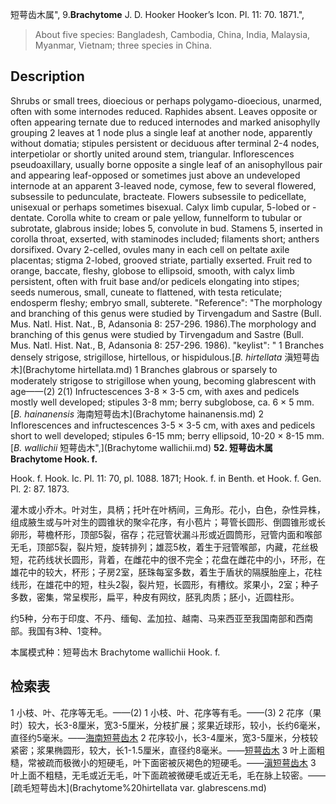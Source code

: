 短萼齿木属",
9.**Brachytome** J. D. Hooker Hooker’s Icon. Pl. 11: 70. 1871.",

> About five species: Bangladesh, Cambodia, China, India, Malaysia, Myanmar, Vietnam; three species in China.

## Description
Shrubs or small trees, dioecious or perhaps polygamo-dioecious, unarmed, often with some internodes reduced. Raphides absent. Leaves opposite or often appearing ternate due to reduced internodes and marked anisophylly grouping 2 leaves at 1 node plus a single leaf at another node, apparently without domatia; stipules persistent or deciduous after terminal 2-4 nodes, interpetiolar or shortly united around stem, triangular. Inflorescences pseudoaxillary, usually borne opposite a single leaf of an anisophyllous pair and appearing leaf-opposed or sometimes just above an undeveloped internode at an apparent 3-leaved node, cymose, few to several flowered, subsessile to pedunculate, bracteate. Flowers subsessile to pedicellate, unisexual or perhaps sometimes bisexual. Calyx limb cupular, 5-lobed or -dentate. Corolla white to cream or pale yellow, funnelform to tubular or subrotate, glabrous inside; lobes 5, convolute in bud. Stamens 5, inserted in corolla throat, exserted, with staminodes included; filaments short; anthers dorsifixed. Ovary 2-celled, ovules many in each cell on peltate axile placentas; stigma 2-lobed, grooved striate, partially exserted. Fruit red to orange, baccate, fleshy, globose to ellipsoid, smooth, with calyx limb persistent, often with fruit base and/or pedicels elongating into stipes; seeds numerous, small, cuneate to flattened, with testa reticulate; endosperm fleshy; embryo small, subterete.
  "Reference": "The morphology and branching of this genus were studied by Tirvengadum and Sastre (Bull. Mus. Natl. Hist. Nat., B, Adansonia 8: 257-296. 1986).The morphology and branching of this genus were studied by Tirvengadum and Sastre (Bull. Mus. Natl. Hist. Nat., B, Adansonia 8: 257-296. 1986).
  "keylist": "
1 Branches densely strigose, strigillose, hirtellous, or hispidulous.[*B. hirtellata* 滇短萼齿木](Brachytome hirtellata.md)
1 Branches glabrous or sparsely to moderately strigose to strigillose when young, becoming glabrescent with age——(2)
2(1) Infructescences 3-8 × 3-5 cm, with axes and pedicels mostly well developed; stipules 3-8 mm; berry subglobose, ca. 6 × 5 mm.[*B. hainanensis* 海南短萼齿木](Brachytome hainanensis.md)
2 Inflorescences and infructescences 3-5 × 3-5 cm, with axes and pedicels short to well developed; stipules 6-15 mm; berry ellipsoid, 10-20 × 8-15 mm.[*B. wallichii* 短萼齿木",](Brachytome wallichii.md)
**52. 短萼齿木属 Brachytome Hook. f.**

Hook. f. Hook. Ic. Pl. 11: 70, pl. 1088. 1871; Hook. f. in Benth. et Hook. f. Gen. Pl. 2: 87. 1873.

灌木或小乔木。叶对生，具柄；托叶在叶柄间，三角形。花小，白色，杂性异株，组成腋生或与叶对生的圆锥状的聚伞花序，有小苞片；萼管长圆形、倒圆锥形或长卵形，萼檐杯形，顶部5裂，宿存；花冠管状漏斗形或近圆筒形，冠管内面和喉部无毛，顶部5裂，裂片短，旋转排列；雄蕊5枚，着生于冠管喉部，内藏，花丝极短，花药线状长圆形，背着，在雌花中的很不完全；花盘在雌花中的小，环形，在雄花中的较大，杯形；子房2室，胚珠每室多数，着生于盾状的隔膜胎座上，花柱线形，在雄花中的短，柱头2裂，裂片短，长圆形，有槽纹。浆果小，2室；种子多数，密集，常呈楔形，扁平，种皮有网纹，胚乳肉质；胚小，近圆柱形。

约5种，分布于印度、不丹、缅甸、孟加拉、越南、马来西亚至我国南部和西南部。我国有3种、1变种。

本属模式种：短萼齿木 Brachytome wallichii Hook. f.

## 检索表

1 小枝、叶、花序等无毛。——(2)
1 小枝、叶、花序等有毛。——(3)
2 花序（果时）较大，长3-8厘米，宽3-5厘米，分枝扩展；浆果近球形，较小，长约6毫米，直径约5毫米。——[海南短萼齿木](Brachytome%20hainanensis.md)
2 花序较小，长3-4厘米，宽3-5厘米，分枝较紧密；浆果椭圆形，较大，长1-1.5厘米，直径约8毫米。——[短萼齿木](Brachytome%20wallichii.md)
3 叶上面粗糙，常被疏而极微小的短硬毛，叶下面密被灰褐色的短硬毛。——[滇短萼齿木](Brachytome%20hirtellata.md)
3 叶上面不粗糙，无毛或近无毛，叶下面疏被微硬毛或近无毛，毛在脉上较密。——[疏毛短萼齿木](Brachytome%20hirtellata var. glabrescens.md)
